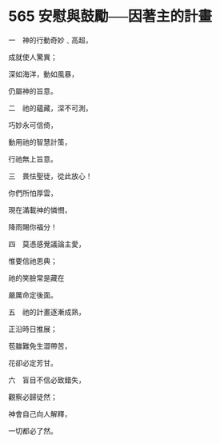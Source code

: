 # 565 安慰與鼓勵──因著主的計畫

一　神的行動奇妙﹑高超，

成就使人驚異；

深如海洋，動如風暴，

仍屬神的旨意。

二　祂的蘊藏，深不可測，

巧妙永可信倚，

動用祂的智慧計策，

行祂無上旨意。

三　畏怯聖徒，從此放心！

你們所怕厚雲，

現在滿載神的憐憫，

降雨賜你福分！

四　莫憑感覺議論主愛，

惟要信祂恩典；

祂的笑臉常是藏在

嚴厲命定後面。

五　祂的計畫逐漸成熟，

正沿時日推展；

苞雖難免生澀帶苦，

花卻必定芳甘。

六　盲目不信必致錯失，

觀察必歸徒然；

神會自己向人解釋，

一切都必了然。

